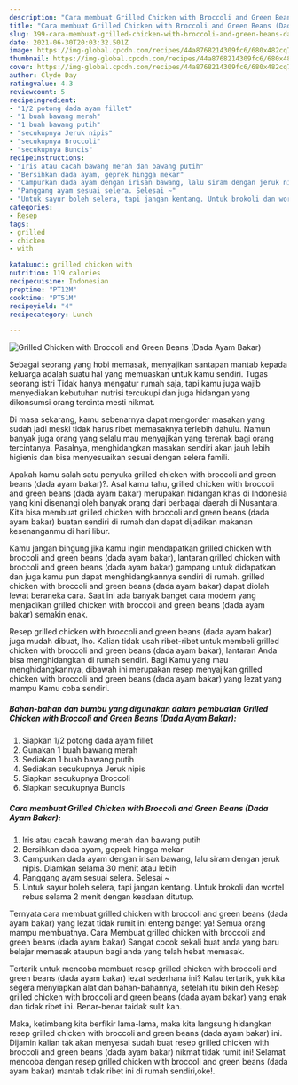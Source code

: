 ```yaml
---
description: "Cara membuat Grilled Chicken with Broccoli and Green Beans (Dada Ayam Bakar) yang nikmat dan Mudah Dibuat"
title: "Cara membuat Grilled Chicken with Broccoli and Green Beans (Dada Ayam Bakar) yang nikmat dan Mudah Dibuat"
slug: 399-cara-membuat-grilled-chicken-with-broccoli-and-green-beans-dada-ayam-bakar-yang-nikmat-dan-mudah-dibuat
date: 2021-06-30T20:03:32.501Z
image: https://img-global.cpcdn.com/recipes/44a8768214309fc6/680x482cq70/grilled-chicken-with-broccoli-and-green-beans-dada-ayam-bakar-foto-resep-utama.jpg
thumbnail: https://img-global.cpcdn.com/recipes/44a8768214309fc6/680x482cq70/grilled-chicken-with-broccoli-and-green-beans-dada-ayam-bakar-foto-resep-utama.jpg
cover: https://img-global.cpcdn.com/recipes/44a8768214309fc6/680x482cq70/grilled-chicken-with-broccoli-and-green-beans-dada-ayam-bakar-foto-resep-utama.jpg
author: Clyde Day
ratingvalue: 4.3
reviewcount: 5
recipeingredient:
- "1/2 potong dada ayam fillet"
- "1 buah bawang merah"
- "1 buah bawang putih"
- "secukupnya Jeruk nipis"
- "secukupnya Broccoli"
- "secukupnya Buncis"
recipeinstructions:
- "Iris atau cacah bawang merah dan bawang putih"
- "Bersihkan dada ayam, geprek hingga mekar"
- "Campurkan dada ayam dengan irisan bawang, lalu siram dengan jeruk nipis. Diamkan selama 30 menit atau lebih"
- "Panggang ayam sesuai selera. Selesai ~"
- "Untuk sayur boleh selera, tapi jangan kentang. Untuk brokoli dan wortel rebus selama 2 menit dengan keadaan ditutup."
categories:
- Resep
tags:
- grilled
- chicken
- with

katakunci: grilled chicken with 
nutrition: 119 calories
recipecuisine: Indonesian
preptime: "PT12M"
cooktime: "PT51M"
recipeyield: "4"
recipecategory: Lunch

---
```



![Grilled Chicken with Broccoli and Green Beans (Dada Ayam Bakar)](https://img-global.cpcdn.com/recipes/44a8768214309fc6/680x482cq70/grilled-chicken-with-broccoli-and-green-beans-dada-ayam-bakar-foto-resep-utama.jpg)

Sebagai seorang yang hobi memasak, menyajikan santapan mantab kepada keluarga adalah suatu hal yang memuaskan untuk kamu sendiri. Tugas seorang istri Tidak hanya mengatur rumah saja, tapi kamu juga wajib menyediakan kebutuhan nutrisi tercukupi dan juga hidangan yang dikonsumsi orang tercinta mesti nikmat.

Di masa  sekarang, kamu sebenarnya dapat mengorder masakan yang sudah jadi meski tidak harus ribet memasaknya terlebih dahulu. Namun banyak juga orang yang selalu mau menyajikan yang terenak bagi orang tercintanya. Pasalnya, menghidangkan masakan sendiri akan jauh lebih higienis dan bisa menyesuaikan sesuai dengan selera famili. 



Apakah kamu salah satu penyuka grilled chicken with broccoli and green beans (dada ayam bakar)?. Asal kamu tahu, grilled chicken with broccoli and green beans (dada ayam bakar) merupakan hidangan khas di Indonesia yang kini disenangi oleh banyak orang dari berbagai daerah di Nusantara. Kita bisa membuat grilled chicken with broccoli and green beans (dada ayam bakar) buatan sendiri di rumah dan dapat dijadikan makanan kesenanganmu di hari libur.

Kamu jangan bingung jika kamu ingin mendapatkan grilled chicken with broccoli and green beans (dada ayam bakar), lantaran grilled chicken with broccoli and green beans (dada ayam bakar) gampang untuk didapatkan dan juga kamu pun dapat menghidangkannya sendiri di rumah. grilled chicken with broccoli and green beans (dada ayam bakar) dapat diolah lewat beraneka cara. Saat ini ada banyak banget cara modern yang menjadikan grilled chicken with broccoli and green beans (dada ayam bakar) semakin enak.

Resep grilled chicken with broccoli and green beans (dada ayam bakar) juga mudah dibuat, lho. Kalian tidak usah ribet-ribet untuk membeli grilled chicken with broccoli and green beans (dada ayam bakar), lantaran Anda bisa menghidangkan di rumah sendiri. Bagi Kamu yang mau menghidangkannya, dibawah ini merupakan resep menyajikan grilled chicken with broccoli and green beans (dada ayam bakar) yang lezat yang mampu Kamu coba sendiri.

<!--inarticleads1-->

##### Bahan-bahan dan bumbu yang digunakan dalam pembuatan Grilled Chicken with Broccoli and Green Beans (Dada Ayam Bakar):

1. Siapkan 1/2 potong dada ayam fillet
1. Gunakan 1 buah bawang merah
1. Sediakan 1 buah bawang putih
1. Sediakan secukupnya Jeruk nipis
1. Siapkan secukupnya Broccoli
1. Siapkan secukupnya Buncis




<!--inarticleads2-->

##### Cara membuat Grilled Chicken with Broccoli and Green Beans (Dada Ayam Bakar):

1. Iris atau cacah bawang merah dan bawang putih
1. Bersihkan dada ayam, geprek hingga mekar
1. Campurkan dada ayam dengan irisan bawang, lalu siram dengan jeruk nipis. Diamkan selama 30 menit atau lebih
1. Panggang ayam sesuai selera. Selesai ~
1. Untuk sayur boleh selera, tapi jangan kentang. Untuk brokoli dan wortel rebus selama 2 menit dengan keadaan ditutup.




Ternyata cara membuat grilled chicken with broccoli and green beans (dada ayam bakar) yang lezat tidak rumit ini enteng banget ya! Semua orang mampu membuatnya. Cara Membuat grilled chicken with broccoli and green beans (dada ayam bakar) Sangat cocok sekali buat anda yang baru belajar memasak ataupun bagi anda yang telah hebat memasak.

Tertarik untuk mencoba membuat resep grilled chicken with broccoli and green beans (dada ayam bakar) lezat sederhana ini? Kalau tertarik, yuk kita segera menyiapkan alat dan bahan-bahannya, setelah itu bikin deh Resep grilled chicken with broccoli and green beans (dada ayam bakar) yang enak dan tidak ribet ini. Benar-benar taidak sulit kan. 

Maka, ketimbang kita berfikir lama-lama, maka kita langsung hidangkan resep grilled chicken with broccoli and green beans (dada ayam bakar) ini. Dijamin kalian tak akan menyesal sudah buat resep grilled chicken with broccoli and green beans (dada ayam bakar) nikmat tidak rumit ini! Selamat mencoba dengan resep grilled chicken with broccoli and green beans (dada ayam bakar) mantab tidak ribet ini di rumah sendiri,oke!.

